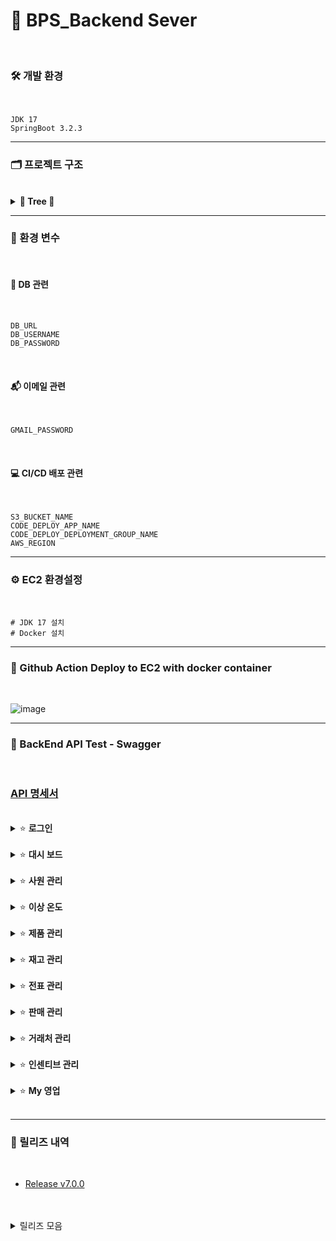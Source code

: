# 📠 BPS_Backend Sever
<br/>

### 🛠 개발 환경

<br/>

```
JDK 17
SpringBoot 3.2.3
```
___
### 🗂 프로젝트 구조
<br/>

<details>
<summary>  <b>🌳 Tree 🌳</b>  </summary>
<div markdown="1">

```bash
📦 BPS
├──🖱 BpsApplication.java
├──📂 config                  # 쿠키, 스웨거, 웹 설정 파일
├──📂 mexception              # 예외 처리 관련 클래스
├──📂 mproduct                # 제품, 인센티브, 재고, 전표 디렉토리
│   ├──📁 controller
│   ├──📁 dto
│   ├──📁 entity
│   ├──📁 repository
│   └──📁 service
├──📂 msales                  # 거래처, 상품 판매 디렉토리
│   ├──📁 controller
│   ├──📁 dto
│   ├──📁 entity
│   ├──📁 repository
│   └──📁 service
└──📂 msystem                 # 로그인, 사원, 권한, 알림 디렉토리 
    ├──📁 controller
    ├──📁 dto
    ├──📁 entity
    ├──📁 repository
    └──📁 service

```

</div>
</details>

___
### 🔑 환경 변수
<br/>

#### 💾 DB 관련
<br/>

```
DB_URL
DB_USERNAME
DB_PASSWORD
```
<br/>

#### 📬 이메일 관련
<br/>

```
GMAIL_PASSWORD
```
<br/>

#### 💻 CI/CD 배포 관련
<br/>

```
S3_BUCKET_NAME
CODE_DEPLOY_APP_NAME
CODE_DEPLOY_DEPLOYMENT_GROUP_NAME
AWS_REGION
```



___
### ⚙ EC2 환경설정
<br/>

```
# JDK 17 설치
# Docker 설치
```

___
### 🚩 Github Action Deploy to EC2 with docker container
<br/>

![image](https://github.com/Team5-be01-Final-Project/Backend/assets/149128094/87449c61-ba35-4a9f-97c3-045037c73733)

___
### 📝 BackEnd API Test - Swagger
<br/>

### [API 명세서](https://github.com/Team5-be01-Final-Project/.github/blob/main/Datas/API%20%EB%AA%85%EC%84%B8%EC%84%9C.pdf)

<br/>

<details>
<summary> ⭐ <b>로그인</b> </summary>
<div markdown="1">

### 로그인 / 로그아웃
<br/>

- DB에 저장되어있는 사번과 비밀번호로 로그인한다.
- 퇴사자는 로그인할 수 없다.
![image](https://github.com/Team5-be01-Final-Project/Backend/assets/149128094/0db5e0ec-e2c8-4393-9252-da1f002967d8)
<br/>

- 로그인에 성공한 사람만 로그아웃을 할 수 있다.
![image](https://github.com/Team5-be01-Final-Project/Backend/assets/149128094/6fa3f60c-a615-450f-b520-98105cb2b539)

</div>
</details>
<br/>

<details>
<summary> ⭐ <b>대시 보드</b> </summary>
<div markdown="1">

### 온도 조회
<br/>

- 창고의 온도를 대시보드에서 확인할 수 있다.
- 각 차량 별로 온도를 그래프를 통해 대시보드에서 확인할 수 있다.
![image](https://github.com/Team5-be01-Final-Project/Backend/assets/149128094/7f1b9797-821d-4003-bff4-ba90d91ed9e9)
<br/>

### 월별 매출 조회
<br/>

- 월별로 총매출 합계와 순이익을 조회할 수 있다.
![image](https://github.com/Team5-be01-Final-Project/Backend/assets/149128094/96ea7cae-ce12-4d38-b235-d3f4ff27dc92)

</div>
</details>
<br/>

<details>
<summary> ⭐ <b>사원 관리</b>  </summary>
<div markdown="1">

### 사원 조회
<br/>

- 대표와 팀장은 전직원 조회가 가능하지만 팀원은 조회할 수 없다.
![image](https://github.com/Team5-be01-Final-Project/Backend/assets/149128094/48814216-ad9f-4e47-9384-5536f5e125db)
<br/>

- 대표 권한자만 권한을 수정할 수 있다.
![image](https://github.com/Team5-be01-Final-Project/Backend/assets/149128094/3ee2ae8e-0aaf-4e1f-a0d7-0c07ba44ec3b)
<br/>

- 대표 권한자만 알림 수신 여부를 수정할 수 있다.
![image](https://github.com/Team5-be01-Final-Project/Backend/assets/149128094/a886bed5-5e46-431c-8047-58df8ccac359)


</div>
</details>
<br/>

<details>
<summary> ⭐ <b>이상 온도</b>  </summary>
<div markdown="1">

### 이상 온도 알림
- 온도가 특정 범위(냉장(2∼8℃))를 벗어나면 관리자(알림대상자) 이메일로 알림을 전송한다.
- 관리자(알림대상자)는 알림 로그 목록을 조회할 수 있다.
![image](https://github.com/Team5-be01-Final-Project/Backend/assets/149128094/ae0cd521-2fc9-4c6a-937c-1e8baec25891)

</div>
</details>
<br/>

<details>
<summary> ⭐ <b>제품 관리</b>  </summary>
<div markdown="1">

### 제품 조회
- 제품 목록 조회 시 대표, 팀장의 경우 모두 조회할 수 있지만 사원은 단가를 조회할 수 없다.
![image](https://github.com/Team5-be01-Final-Project/Backend/assets/149128094/1dcd57eb-c022-42dc-8be6-ecbbbd105e7d)
<br/>

- 특정 거래처에 대한 제품을 검색하여 조회할 수 있다.
![image](https://github.com/Team5-be01-Final-Project/Backend/assets/149128094/4dcc8f6a-5230-4e2b-bc35-c9bd4bbccab0)
<br/>

### 제품 등록, 수정, 삭제
- 거래처별 판매 목록에 등록은 대표와 팀장만 가능하다.
![image](https://github.com/Team5-be01-Final-Project/Backend/assets/149128094/145fd939-6ecd-4d92-9a0a-1da1e8f93a67)
<br/>

- 거래처에 중복된 조건의 제품은 등록이 불가능하다.
![image](https://github.com/Team5-be01-Final-Project/Backend/assets/149128094/629d763f-72ea-4a9d-bf50-b53cc44634f6)
<br/>

- 대표와 팀장은 수정, 삭제가 가능하지만 사원은 불가능하다.
![image](https://github.com/Team5-be01-Final-Project/Backend/assets/149128094/c9eed2eb-72dd-4f1e-9d2a-ceda10d004e7)
![image](https://github.com/Team5-be01-Final-Project/Backend/assets/149128094/8a2e6a6c-9ee1-4b4f-8e3c-95fbb79fdc07)

</div>
</details>
<br/>

<details>
<summary> ⭐ <b>재고 관리</b>  </summary>
<div markdown="1">

### 재고 조회
- 재고 조회는 현재 남아있는 재고를 조회하며 전 직원이 조회할 수 있다.
![image](https://github.com/Team5-be01-Final-Project/Backend/assets/149128094/74c35082-121f-4a84-a4b5-35fa806af50c)
<br/>

- 재고를 등록하기 위해서 특정 제품을 검색할 수 있다.
![image](https://github.com/Team5-be01-Final-Project/Backend/assets/149128094/3d5fbeb7-236b-48a0-93ab-b53fa4b3a6fe)
<br/>

- 재고 등록은 대표와 팀장만 가능하다. 
![image](https://github.com/Team5-be01-Final-Project/Backend/assets/149128094/059c9385-0ff6-4567-ac58-405a3f89fb44)

</div>
</details>
<br/>

<details>
<summary> ⭐ <b>전표 관리</b>  </summary>
<div markdown="1">

### 전표 조회
- 전표의 상태는 승인대기, 승인완료, 반려가 있다.
- 모든 전표 목록은 전 직원이 조회할 수 있다.
![image](https://github.com/Team5-be01-Final-Project/Backend/assets/149128094/35e40c03-7a36-4bb5-a1e9-9283b605288d)
<br/>

- 해당 전표 조회는 전표를 생성한 팀만 조회가 가능하다.
![image](https://github.com/Team5-be01-Final-Project/Backend/assets/149128094/94b8eeda-56c9-4b68-818d-ce10ae28395a)
<br/>

### 전표 등록
- 전표 등록은 사원만 가능하다.
- 일자별로 출고 전표를 등록 할 수 있다.
![image](https://github.com/Team5-be01-Final-Project/Backend/assets/149128094/36bc001a-7cc1-4a26-8bcb-595453d9c1b2)
<br/>

- 전표를 등록하면 승인 대기 상태가 된다.
![image](https://github.com/Team5-be01-Final-Project/Backend/assets/149128094/3f39b35a-2811-47ba-a047-941680fa0dbc)
<br/>

- 등록된 전표의 목록들은 전 사원이 조회가 가능하다.
![image](https://github.com/Team5-be01-Final-Project/Backend/assets/149128094/2ef69efb-d980-4135-9e63-34d897891986)
![image](https://github.com/Team5-be01-Final-Project/Backend/assets/149128094/be625d84-d74a-4615-81fb-32c7a473ed09)
<br/>

- 전표 등록 시 재고는 차감이 된다.
![image](https://github.com/Team5-be01-Final-Project/Backend/assets/149128094/4badcf81-0ecd-4574-89cd-e24ded276dff)
<br/>

### 전표 승인 및 반려
- 대표, 팀장만 전표 승인 및 반려 권한이 있으며 대기 상태의 출고전표를 승인 및 반려 할 수 있다.
- 반려 시 전표 등록에 차감되었던 물품 수량은 재고로 재등록 된다.
![image](https://github.com/Team5-be01-Final-Project/Backend/assets/149128094/33000999-6860-4299-81a5-5cfddf36b0d1)
![image](https://github.com/Team5-be01-Final-Project/Backend/assets/149128094/43745ad3-9e00-4aef-bff2-c8d1f8eb44ce)
<br/>

</div>
</details>
<br/>

<details>
<summary> ⭐ <b>판매 관리</b>  </summary>
<div markdown="1">

### 매출 
- 제품별로 판매 현황을 테이블로 조회할 수 있다.
- 사원은 제품명, 판매가, 수량, 매출액 만 확인할 수 있다.
![image](https://github.com/Team5-be01-Final-Project/Backend/assets/149128094/ddde96ec-8f55-4496-918a-959e24de3f83)
<br/>

- 거래처별로 판매 현황을 테이블로 조회할 수 있다.
- 사원은 제품명, 판매가, 수량, 매출액 만 확인할 수 있다.
![image](https://github.com/Team5-be01-Final-Project/Backend/assets/149128094/7d692f57-8238-4cbb-9a1d-61ef13442b81)

</div>
</details>
<br/>

<details>
<summary> ⭐ <b>거래처 관리</b>  </summary>
<div markdown="1">

### 거래처 조회
- 매출 거래처 목록을 조회 할 수 있다.
![image](https://github.com/Team5-be01-Final-Project/Backend/assets/149128094/57a769ba-c1ad-4baf-8a36-795382018e8a)
<br/>

### 거래처 등록 및 수정
- 대표, 팀장만 매출 거래처 등록, 수정과 삭제 권한이 있으며 사원은 등록, 수정 삭제 기능을 이용할 수 없다.
![image](https://github.com/Team5-be01-Final-Project/Backend/assets/149128094/49afb06d-2284-4ce0-a991-e8f566243081)
![image](https://github.com/Team5-be01-Final-Project/Backend/assets/149128094/e84ac17e-9b70-4c2a-8c28-fff4eb881c91)
![image](https://github.com/Team5-be01-Final-Project/Backend/assets/149128094/32b257c7-aac8-454f-988f-d29f97e2202f)
![image](https://github.com/Team5-be01-Final-Project/Backend/assets/149128094/4c985664-5f68-41a0-af6a-af1c7a349795)
<br/>

</div>
</details>
<br/>

<details>
<summary> ⭐ <b>인센티브 관리</b>  </summary>
<div markdown="1">

### 인센티브 현황
- 대표는 전 직원에 대한 인센티브 조회가 가능하다.
- 팀장인 본인 팀원에 대한 인센티브 조회가 가능하다.
- 사원은 이 메뉴를 이용할 수 없다.
![image](https://github.com/Team5-be01-Final-Project/Backend/assets/149128094/0bc1dcd8-459b-40ef-b2c3-73c704f61b55)
<br/>

</div>
</details>
<br/>

<details>
<summary> ⭐ <b>My 영업</b>  </summary>
<div markdown="1">

### 내 정보 조회
- 사원은 자신의 정보를 조회할 수 있다.
![image](https://github.com/Team5-be01-Final-Project/Backend/assets/149128094/4c7bac00-a6f2-4d5f-bdf9-aedfaecbf222)
<br/>

### 내 거래처 조회
- 사원은 자신의 담당 병원에 대한 이름, 담당자, 담당자 전화번호를 조회할 수 있다.
![image](https://github.com/Team5-be01-Final-Project/Backend/assets/149128094/a66733b1-b0d9-4353-8844-ee537b5bfd4f)
<br/>

### 내 매출 현황
- 사원은 자신의 최근 3개월 거래처 당 매출현황을 볼 수 있다.
![image](https://github.com/Team5-be01-Final-Project/Backend/assets/149128094/bf5b60b5-82d1-4e01-b8ad-a33d6791b674)
<br/>

### 내 인센티브
- 사원은 자신의 현재매출 대비 인센티브를 확인할 수 있다.
![image](https://github.com/Team5-be01-Final-Project/Backend/assets/149128094/2758101a-d4a0-4755-bf13-189c57667890)
<br/>

- 추가 매출을 기입하여 예상 인센티브를 확인할 수 있다.
- 시뮬레이션 기능이기 때문에 데이터를 변환하지 않는다.
![image](https://github.com/Team5-be01-Final-Project/Backend/assets/149128094/71abc8c5-557b-40f7-b9df-02ea694a646b)

</div>
</details>
<br/>

___
### 🧾 릴리즈 내역
<br/>

- [Release v7.0.0](https://github.com/Team5-be01-Final-Project/Backend/releases/tag/v7.0.0)
<br/>
<br/>

<details>
<summary>  릴리즈 모음  </summary>
<div markdown="1">

- [Release v6.0.0](https://github.com/Team5-be01-Final-Project/Backend/releases/tag/v6.0.0)  
- [Release v5.0.0](https://github.com/Team5-be01-Final-Project/Backend/releases/tag/v5.0.0)
- [Release v4.0.0](https://github.com/Team5-be01-Final-Project/Backend/releases/tag/v4.0.0)
- [Release v3.0.0](https://github.com/Team5-be01-Final-Project/Backend/releases/tag/v3.0.0)
- [Release v2.0.0](https://github.com/Team5-be01-Final-Project/Backend/releases/tag/v2.0.0)
- [Release v1.0.0](https://github.com/Team5-be01-Final-Project/Backend/releases/tag/v1.0.0)

</div>
</details>

